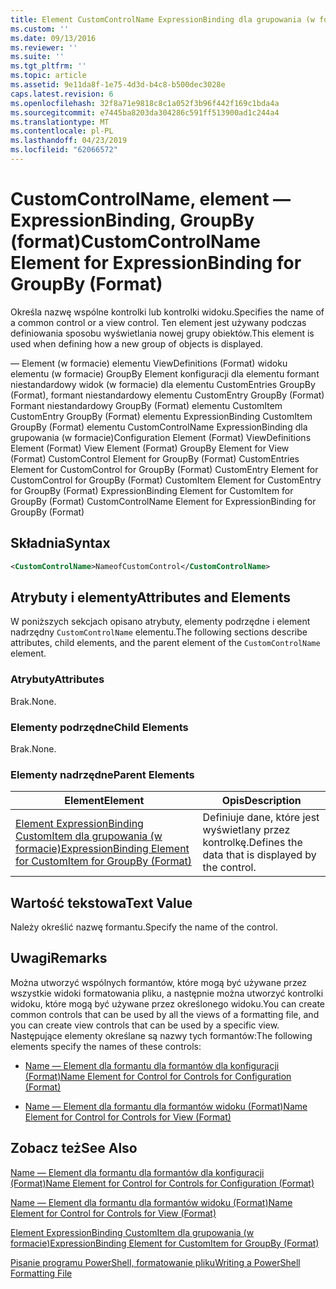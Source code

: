 ```yaml
---
title: Element CustomControlName ExpressionBinding dla grupowania (w formacie) | Dokumentacja firmy Microsoft
ms.custom: ''
ms.date: 09/13/2016
ms.reviewer: ''
ms.suite: ''
ms.tgt_pltfrm: ''
ms.topic: article
ms.assetid: 9e11da8f-1e75-4d3d-b4c8-b500dec3028e
caps.latest.revision: 6
ms.openlocfilehash: 32f8a71e9818c8c1a052f3b96f442f169c1bda4a
ms.sourcegitcommit: e7445ba8203da304286c591ff513900ad1c244a4
ms.translationtype: MT
ms.contentlocale: pl-PL
ms.lasthandoff: 04/23/2019
ms.locfileid: "62066572"
---
```

# <a name="customcontrolname-element-for-expressionbinding-for-groupby-format"></a><span data-ttu-id="50df2-102">CustomControlName, element — ExpressionBinding, GroupBy (format)</span><span class="sxs-lookup"><span data-stu-id="50df2-102">CustomControlName Element for ExpressionBinding for GroupBy (Format)</span></span>

<span data-ttu-id="50df2-103">Określa nazwę wspólne kontrolki lub kontrolki widoku.</span><span class="sxs-lookup"><span data-stu-id="50df2-103">Specifies the name of a common control or a view control.</span></span> <span data-ttu-id="50df2-104">Ten element jest używany podczas definiowania sposobu wyświetlania nowej grupy obiektów.</span><span class="sxs-lookup"><span data-stu-id="50df2-104">This element is used when defining how a new group of objects is displayed.</span></span>

<span data-ttu-id="50df2-105">— Element (w formacie) elementu ViewDefinitions (Format) widoku elementu (w formacie) GroupBy Element konfiguracji dla elementu formant niestandardowy widok (w formacie) dla elementu CustomEntries GroupBy (Format), formant niestandardowy elementu CustomEntry GroupBy (Format) Formant niestandardowy GroupBy (Format) elementu CustomItem CustomEntry GroupBy (Format) elementu ExpressionBinding CustomItem GroupBy (Format) elementu CustomControlName ExpressionBinding dla grupowania (w formacie)</span><span class="sxs-lookup"><span data-stu-id="50df2-105">Configuration Element (Format) ViewDefinitions Element (Format) View Element (Format) GroupBy Element for View (Format) CustomControl Element for GroupBy (Format) CustomEntries Element for CustomControl for GroupBy (Format) CustomEntry Element for CustomControl for GroupBy (Format) CustomItem Element for CustomEntry for GroupBy (Format) ExpressionBinding Element for CustomItem for GroupBy (Format) CustomControlName Element for ExpressionBinding for GroupBy (Format)</span></span>

## <a name="syntax"></a><span data-ttu-id="50df2-106">Składnia</span><span class="sxs-lookup"><span data-stu-id="50df2-106">Syntax</span></span>

```xml
<CustomControlName>NameofCustomControl</CustomControlName>
```

## <a name="attributes-and-elements"></a><span data-ttu-id="50df2-107">Atrybuty i elementy</span><span class="sxs-lookup"><span data-stu-id="50df2-107">Attributes and Elements</span></span>

<span data-ttu-id="50df2-108">W poniższych sekcjach opisano atrybuty, elementy podrzędne i element nadrzędny `CustomControlName` elementu.</span><span class="sxs-lookup"><span data-stu-id="50df2-108">The following sections describe attributes, child elements, and the parent element of the `CustomControlName` element.</span></span>

### <a name="attributes"></a><span data-ttu-id="50df2-109">Atrybuty</span><span class="sxs-lookup"><span data-stu-id="50df2-109">Attributes</span></span>

<span data-ttu-id="50df2-110">Brak.</span><span class="sxs-lookup"><span data-stu-id="50df2-110">None.</span></span>

### <a name="child-elements"></a><span data-ttu-id="50df2-111">Elementy podrzędne</span><span class="sxs-lookup"><span data-stu-id="50df2-111">Child Elements</span></span>

<span data-ttu-id="50df2-112">Brak.</span><span class="sxs-lookup"><span data-stu-id="50df2-112">None.</span></span>

### <a name="parent-elements"></a><span data-ttu-id="50df2-113">Elementy nadrzędne</span><span class="sxs-lookup"><span data-stu-id="50df2-113">Parent Elements</span></span>

|<span data-ttu-id="50df2-114">Element</span><span class="sxs-lookup"><span data-stu-id="50df2-114">Element</span></span>|<span data-ttu-id="50df2-115">Opis</span><span class="sxs-lookup"><span data-stu-id="50df2-115">Description</span></span>|
|-------------|-----------------|
|[<span data-ttu-id="50df2-116">Element ExpressionBinding CustomItem dla grupowania (w formacie)</span><span class="sxs-lookup"><span data-stu-id="50df2-116">ExpressionBinding Element for CustomItem for GroupBy (Format)</span></span>](./expressionbinding-element-for-customitem-for-groupby-format.md)|<span data-ttu-id="50df2-117">Definiuje dane, które jest wyświetlany przez kontrolkę.</span><span class="sxs-lookup"><span data-stu-id="50df2-117">Defines the data that is displayed by the control.</span></span>|

## <a name="text-value"></a><span data-ttu-id="50df2-118">Wartość tekstowa</span><span class="sxs-lookup"><span data-stu-id="50df2-118">Text Value</span></span>

<span data-ttu-id="50df2-119">Należy określić nazwę formantu.</span><span class="sxs-lookup"><span data-stu-id="50df2-119">Specify the name of the control.</span></span>

## <a name="remarks"></a><span data-ttu-id="50df2-120">Uwagi</span><span class="sxs-lookup"><span data-stu-id="50df2-120">Remarks</span></span>

<span data-ttu-id="50df2-121">Można utworzyć wspólnych formantów, które mogą być używane przez wszystkie widoki formatowania pliku, a następnie można utworzyć kontrolki widoku, które mogą być używane przez określonego widoku.</span><span class="sxs-lookup"><span data-stu-id="50df2-121">You can create common controls that can be used by all the views of a formatting file, and you can create view controls that can be used by a specific view.</span></span> <span data-ttu-id="50df2-122">Następujące elementy określane są nazwy tych formantów:</span><span class="sxs-lookup"><span data-stu-id="50df2-122">The following elements specify the names of these controls:</span></span>

- [<span data-ttu-id="50df2-123">Name — Element dla formantu dla formantów dla konfiguracji (Format)</span><span class="sxs-lookup"><span data-stu-id="50df2-123">Name Element for Control for Controls for Configuration (Format)</span></span>](./name-element-for-control-for-controls-for-configuration-format.md)

- [<span data-ttu-id="50df2-124">Name — Element dla formantu dla formantów widoku (Format)</span><span class="sxs-lookup"><span data-stu-id="50df2-124">Name Element for Control for Controls for View (Format)</span></span>](./name-element-for-control-for-controls-for-view-format.md)

## <a name="see-also"></a><span data-ttu-id="50df2-125">Zobacz też</span><span class="sxs-lookup"><span data-stu-id="50df2-125">See Also</span></span>

[<span data-ttu-id="50df2-126">Name — Element dla formantu dla formantów dla konfiguracji (Format)</span><span class="sxs-lookup"><span data-stu-id="50df2-126">Name Element for Control for Controls for Configuration (Format)</span></span>](./name-element-for-control-for-controls-for-configuration-format.md)

[<span data-ttu-id="50df2-127">Name — Element dla formantu dla formantów widoku (Format)</span><span class="sxs-lookup"><span data-stu-id="50df2-127">Name Element for Control for Controls for View (Format)</span></span>](./name-element-for-control-for-controls-for-view-format.md)

[<span data-ttu-id="50df2-128">Element ExpressionBinding CustomItem dla grupowania (w formacie)</span><span class="sxs-lookup"><span data-stu-id="50df2-128">ExpressionBinding Element for CustomItem for GroupBy (Format)</span></span>](./expressionbinding-element-for-customitem-for-groupby-format.md)

[<span data-ttu-id="50df2-129">Pisanie programu PowerShell, formatowanie pliku</span><span class="sxs-lookup"><span data-stu-id="50df2-129">Writing a PowerShell Formatting File</span></span>](./writing-a-powershell-formatting-file.md)
